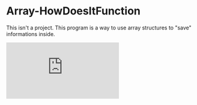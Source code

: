 # Array-HowDoesItFunction
This isn't a project. This program is a way to use array structures to "save" informations inside. 

![Array](https://github.com/RRICHARRD/Array-HowDoesItFunction/blob/master/Array-HowDoesItFunction.Picture.pdf)
